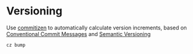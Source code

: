 # Versioning

Use [commitizen](https://commitizen-tools.github.io/commitizen/) to automatically calculate version increments, based on [Conventional Commit Messages](https://www.conventionalcommits.org) and [Semantic Versioning](https://semver.org/spec/v2.0.0.html)
```sh 
cz bump
```

